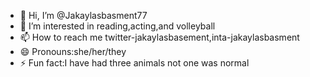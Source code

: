 - 👋 Hi, I’m @Jakaylasbasment77
- 👀 I’m interested in reading,acting,and volleyball
- 📫 How to reach me twitter-jakaylasbasement,inta-jakaylasbasment
- 😄 Pronouns:she/her/they
- ⚡ Fun fact:I have had three animals not one was normal

<!---
Jakaylasbasment77/Jakaylasbasment77 is a ✨ special ✨ repository because its `README.md` (this file) appears on your GitHub profile.
You can click the Preview link to take a look at your changes.
--->
